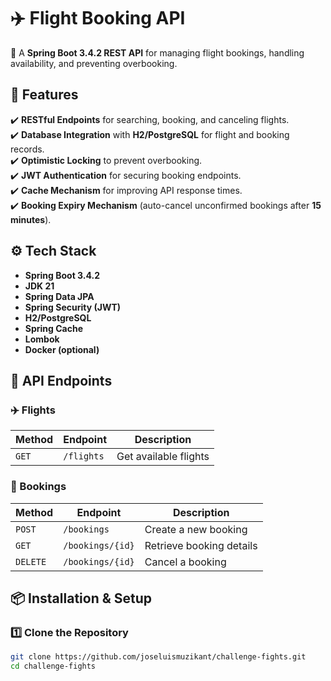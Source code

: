# ✈️ Flight Booking API

🚀 A **Spring Boot 3.4.2 REST API** for managing flight bookings, handling availability, and preventing overbooking.

## 📌 Features

✔️ **RESTful Endpoints** for searching, booking, and canceling flights.  
✔️ **Database Integration** with **H2/PostgreSQL** for flight and booking records.  
✔️ **Optimistic Locking** to prevent overbooking.  
✔️ **JWT Authentication** for securing booking endpoints.  
✔️ **Cache Mechanism** for improving API response times.  
✔️ **Booking Expiry Mechanism** (auto-cancel unconfirmed bookings after **15 minutes**).

## ⚙️ Tech Stack

- **Spring Boot 3.4.2**
- **JDK 21**
- **Spring Data JPA**
- **Spring Security (JWT)**
- **H2/PostgreSQL**
- **Spring Cache**
- **Lombok**
- **Docker (optional)**

## 📖 API Endpoints

### ✈️ Flights

| Method | Endpoint      | Description                   |
|--------|-------------|-------------------------------|
| `GET`  | `/flights`  | Get available flights        |

### 🎫 Bookings

| Method   | Endpoint          | Description                           |
|----------|------------------|---------------------------------------|
| `POST`   | `/bookings`       | Create a new booking                 |
| `GET`    | `/bookings/{id}`  | Retrieve booking details             |
| `DELETE` | `/bookings/{id}`  | Cancel a booking                     |

## 📦 Installation & Setup

### 1️⃣ Clone the Repository

```bash
git clone https://github.com/joseluismuzikant/challenge-fights.git
cd challenge-fights
